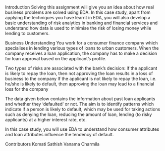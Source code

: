 Introduction
Solving this assignment will give you an idea about how real business problems are solved using EDA. 
In this case study, apart from applying the techniques you have learnt in EDA, you will also develop a basic understanding of risk analytics in banking and financial services and understand how data is used to minimise the risk of losing money while lending to customers.

  

Business Understanding
You work for a consumer finance company which specialises in lending various types of loans to urban customers. 
When the company receives a loan application, the company has to make a decision for loan approval based on the applicant’s profile. 

Two types of risks are associated with the bank’s decision:
	If the applicant is likely to repay the loan, then not approving the loan results in a loss of business to the company
	If the applicant is not likely to repay the loan, i.e. he/she is likely to default, then approving the loan may lead to a financial loss for the company

The data given below contains the information about past loan applicants and whether they ‘defaulted’ or not. 
The aim is to identify patterns which indicate if a person is likely to default, which may be used for taking actions such as denying the loan, reducing the amount of loan, lending (to risky applicants) at a higher interest rate, etc.

In this case study, you will use EDA to understand how consumer attributes and loan attributes influence the tendency of default.


Contributors
	Komati Sathish
	Vanama Charmila